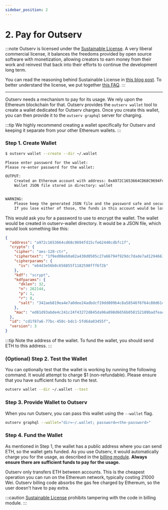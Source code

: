 ```yaml
---
sidebar_position: 2
---
```


# 2. Pay for Outserv

:::note
Outserv is licensed under the [Sustainable
License](https://manishrjain.com/sustainable-license). A very liberal commercial
license, it balances the freedoms provided by open source software with
monetization, allowing creators to earn money from their work and reinvest that
back into their efforts to continue the development long term.

You can read the reasoning behind Sustainable License in [this blog
post](https://manishrjain.com/why-sustainable-license). To better understand the license, we put together [this
FAQ](https://manishrjain.com/sustainable-license-faq).
:::

---

Outserv needs a mechanism to pay for its usage. We rely upon the Ethereum
blockchain for that. Outserv provides the `outserv wallet` tool to create a
wallet dedicated for Outserv charges. Once you create this wallet, you can then
provide it to the `outserv graphql` server for charging.

:::tip
We highly recommend creating a wallet specifically for Outserv and keeping it
separate from your other Ethereum wallets.
:::

### Step 1. Create Wallet

```bash
$ outserv wallet --create --dir ~/.wallet

Please enter password for the wallet:
Please re-enter password for the wallet:

OUTPUT:
	Created an Ethereum account with address: 0xA972C1653664CD68C9694Fd15cfE62440cdbFC1f
	Wallet JSON file stored in directory: wallet


WARNING:
	Please keep the generated JSON file and the password safe and secure.
	If you lose either of those, the funds in this account would be lost forever.

```
This would ask you for a password to use to encrypt the wallet. The wallet
would be created in outserv-wallet directory. It would be a JSON file, which
would look something like this:

```json
{
  "address": "a972c1653664cd68c9694fd15cfe62440cdbfc1f",
  "crypto": {
    "cipher": "aes-128-ctr",
    "ciphertext": "1f9ed08eb0a02a430d0505c27a66794f929dc7dade7ad129466132f061425e6a",
    "cipherparams": {
      "iv": "e64d3e56b0c656855f1182590fff6f2b"
    },
    "kdf": "scrypt",
    "kdfparams": {
      "dklen": 32,
      "n": 262144,
      "p": 1,
      "r": 8,
      "salt": "342aeb819ea4e7a0dee24adbdcf19dd009b4c8a58546f6f64c80d6147db1fddf"
    },
    "mac": "ed81d93abde4c241c24f43272d845da96a098d6656b058152189badfeaca3651"
  },
  "id": "cd1f87a6-77bc-450c-bdc1-5fd6da03455f",
  "version": 3
}
```

:::tip
Note the address of the wallet. To fund the wallet, you should send ETH to this address.
:::

### (Optional) Step 2. Test the Wallet

You can optionally test that the wallet is working by running the following
command. It would attempt to charge $1 (non-refundable). Please ensure that you
have sufficient funds to run the test.

```bash
outserv wallet --dir ~/.wallet --test
```

### Step 3. Provide Wallet to Outserv

When you run Outserv, you can pass this wallet using the `--wallet` flag.
```bash
outserv graphql --wallet="dir=~/.wallet; password=<the-password>"
```

### Step 4. Fund the Wallet

As mentioned in Step 1, the wallet has a public address where you can send ETH,
so the wallet gets funded. As you use Outserv, it would automatically charge you
for the usage, as described in the [billing
module](https://github.com/outcaste-io/outserv/tree/main/billing). **Always ensure
there are sufficient funds to pay for the usage.**

Outserv only transfers ETH between accounts. This is the cheapest operation you
can run on the Ethereum network, typically costing 21000 Wei. Outserv billing
code absorbs the gas fee charged by Ethereum, so the user doesn't have to pay
extra.

:::caution
[Sustainable License](https://manishrjain.com/sustainable-license) prohibits
tampering with the code in billing module.
:::


